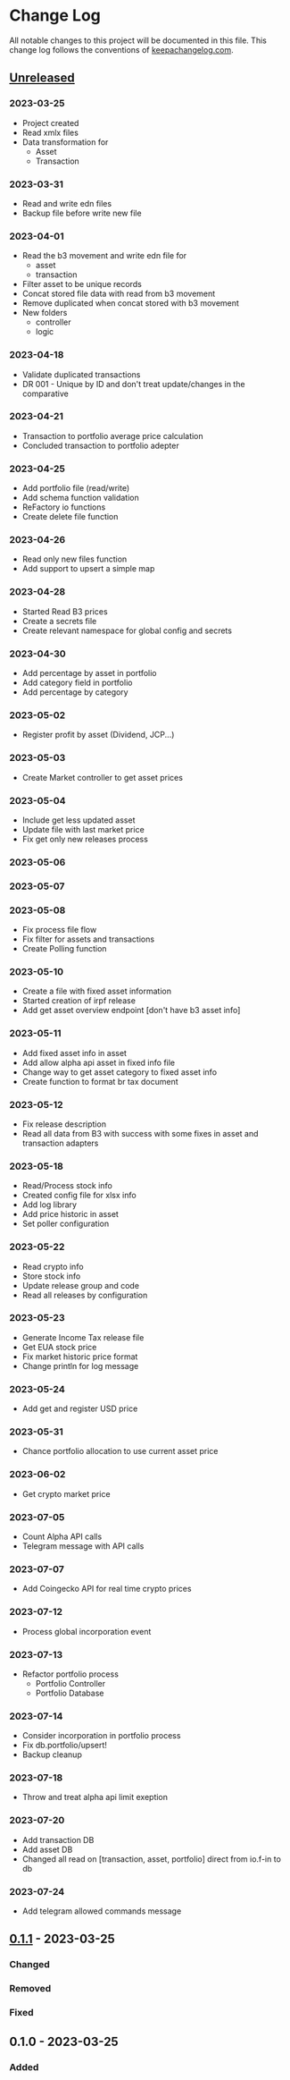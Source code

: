 # Change Log
All notable changes to this project will be documented in this file. This change log follows the conventions of [keepachangelog.com](http://keepachangelog.com/).

## [Unreleased]
### 2023-03-25
- Project created
- Read xmlx files
- Data transformation for
    - Asset
    - Transaction

### 2023-03-31
- Read and write edn files
- Backup file before write new file

### 2023-04-01
- Read the b3 movement and write edn file for
    - asset
    - transaction
- Filter asset to be unique records
- Concat stored file data with read from b3 movement
- Remove duplicated when concat stored with b3 movement
- New folders
    - controller
    - logic

### 2023-04-18
- Validate duplicated transactions
- DR 001 - Unique by ID and don't treat update/changes in the comparative

### 2023-04-21
- Transaction to portfolio average price calculation
- Concluded transaction to portfolio adepter

### 2023-04-25
- Add portfolio file (read/write)
- Add schema function validation
- ReFactory io functions
- Create delete file function

### 2023-04-26
- Read only new files function
- Add support to upsert a simple map


### 2023-04-28
- Started Read B3 prices
- Create a secrets file
- Create relevant namespace for global config and secrets

### 2023-04-30
- Add percentage by asset in portfolio
- Add category field in portfolio
- Add percentage by category

### 2023-05-02
- Register profit by asset (Dividend, JCP...)

### 2023-05-03
- Create Market controller to get asset prices

### 2023-05-04
- Include get less updated asset
- Update file with last market price
- Fix get only new releases process

### 2023-05-06
### 2023-05-07
### 2023-05-08
- Fix process file flow
- Fix filter for assets and transactions
- Create Polling function

### 2023-05-10
- Create a file with fixed asset information
- Started creation of irpf release
- Add get asset overview endpoint [don't have b3 asset info]

### 2023-05-11
- Add fixed asset info in asset
- Add allow alpha api asset in fixed info file
- Change way to get asset category to fixed asset info
- Create function to format br tax document

### 2023-05-12
- Fix release description
- Read all data from B3 with success with some fixes in asset and transaction adapters

### 2023-05-18
- Read/Process stock info
- Created config file for xlsx info
- Add log library
- Add price historic in asset
- Set poller configuration

### 2023-05-22
- Read crypto info
- Store stock info
- Update release group and code
- Read all releases by configuration

### 2023-05-23
- Generate Income Tax release file
- Get EUA stock price
- Fix market historic price format
- Change println for log message

### 2023-05-24
- Add get and register USD price

### 2023-05-31
- Chance portfolio allocation to use current asset price

### 2023-06-02
- Get crypto market price

### 2023-07-05
- Count Alpha API calls
- Telegram message with API calls

### 2023-07-07
- Add Coingecko API for real time crypto prices

### 2023-07-12
- Process global incorporation event

### 2023-07-13
- Refactor portfolio process
  + Portfolio Controller
  + Portfolio Database

### 2023-07-14
- Consider incorporation in portfolio process
- Fix db.portfolio/upsert!
- Backup cleanup

### 2023-07-18
- Throw and treat alpha api limit exeption

### 2023-07-20
- Add transaction DB
- Add asset DB
- Changed all read on [transaction, asset, portfolio] direct from io.f-in to db

### 2023-07-24
- Add telegram allowed commands message

## [0.1.1] - 2023-03-25
### Changed

### Removed

### Fixed

## 0.1.0 - 2023-03-25
### Added

[Unreleased]: https://github.com/your-name/lob-asset-management/compare/0.1.1...HEAD
[0.1.1]: https://github.com/your-name/lob-asset-management/compare/0.1.0...0.1.1
